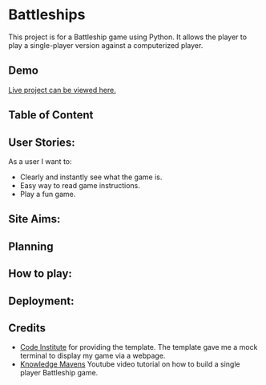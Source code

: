 # Battleships 

This project is for a Battleship game using Python. It allows the player to play a single-player version against a computerized player.

## Demo
[Live project can be viewed here.](https://battle-ships-cs.herokuapp.com/)

## Table of Content




## User Stories: 
As a user I want to: 
* Clearly and instantly see what the game is. 
* Easy way to read game instructions. 
* Play a fun game. 
 
## Site Aims: 

## Planning 

## How to play: 


## Deployment: 


## Credits 
* [Code Institute](https://github.com/Code-Institute-Org/python-essentials-template) for providing the template. The template gave me a mock terminal to display my game via a webpage.
* [Knowledge Mavens](https://www.youtube.com/watch?v=tF1WRCrd_HQ&t=0s&ab_channel=freeCodeCamp.org) Youtube video tutorial on how to build a single player Battleship game. 

